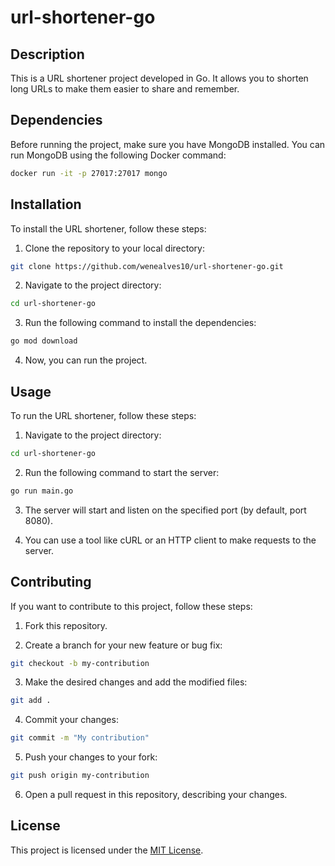 # url-shortener-go

## Description

This is a URL shortener project developed in Go. It allows you to shorten long URLs to make them easier to share and remember.

## Dependencies

Before running the project, make sure you have MongoDB installed. You can run MongoDB using the following Docker command:

```bash
docker run -it -p 27017:27017 mongo
```

## Installation

To install the URL shortener, follow these steps:

1. Clone the repository to your local directory:

```bash
git clone https://github.com/wenealves10/url-shortener-go.git
```

2. Navigate to the project directory:

```bash
cd url-shortener-go
```

3. Run the following command to install the dependencies:

```bash
go mod download
```

4. Now, you can run the project.

## Usage

To run the URL shortener, follow these steps:

1. Navigate to the project directory:

```bash
cd url-shortener-go
```

2. Run the following command to start the server:

```bash
go run main.go
```

3. The server will start and listen on the specified port (by default, port 8080).

4. You can use a tool like cURL or an HTTP client to make requests to the server.

## Contributing

If you want to contribute to this project, follow these steps:

1. Fork this repository.

2. Create a branch for your new feature or bug fix:

```bash
git checkout -b my-contribution
```

3. Make the desired changes and add the modified files:

```bash
git add .
```

4. Commit your changes:

```bash
git commit -m "My contribution"
```

5. Push your changes to your fork:

```bash
git push origin my-contribution
```

6. Open a pull request in this repository, describing your changes.

## License

This project is licensed under the [MIT License](https://opensource.org/licenses/MIT).
